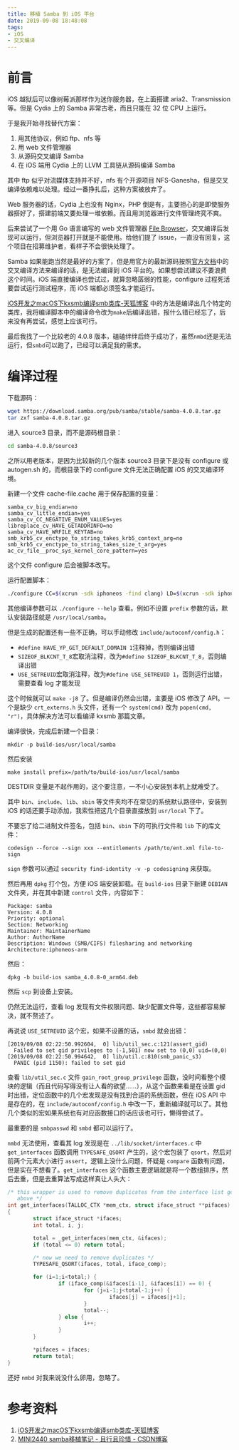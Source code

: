 ```yaml
---
title: 移植 Samba 到 iOS 平台
date: 2019-09-08 18:48:08
tags:
- iOS
- 交叉编译
---
```


# 前言

iOS 越狱后可以像树莓派那样作为迷你服务器，在上面搭建 aria2、Transmission 等。但是 Cydia 上的 Samba 非常古老，而且只能在 32 位 CPU 上运行。

于是我开始寻找替代方案：

1. 用其他协议，例如 ftp、nfs 等
2. 用 web 文件管理器
3. 从源码交叉编译 Samba
4. 在 iOS 端用 Cydia 上的 LLVM 工具链从源码编译 Samba

其中 ftp 似乎对流媒体支持并不好，nfs 有个开源项目 NFS-Ganesha，但是交叉编译依赖难以处理。经过一番挣扎后，这种方案被放弃了。

Web 服务器的话，Cydia 上也没有 Nginx，PHP 倒是有，主要担心的是即使服务器搭好了，搭建前端又要处理一堆依赖。而且用浏览器进行文件管理终究不爽。

后来尝试了一个用 Go 语言编写的 web 文件管理器 [File Browser](https://filebrowser.xyz/)，交叉编译后发现可以运行，但浏览器打开就是不能使用。给他们提了 issue，一直没有回复，这个项目在招募维护者，看样子不会很快处理了。

Samba 如果能跑当然是最好的方案了，但是用官方的最新源码按照[官方文档](https://wiki.samba.org/index.php/Waf)中的交叉编译方法来编译的话，是无法编译到 iOS 平台的。如果想尝试建议不要浪费这个时间。iOS 端直接编译也尝试过，就算忽略孱弱的性能，configure 过程死活要尝试运行测试程序，而 iOS 端都必须签名才能运行。

[iOS开发之macOS下kxsmb编译smb类库-天狐博客](http://www.skyfox.org/ios-macos-kxsmb-smb-build.html) 中的方法是编译出几个特定的类库，我将编译脚本中的编译命令改为`make`后编译出错，报什么错已经忘了，后来没有再尝试，感觉上应该可行。

最后我找了一个比较老的 4.0.8 版本，磕磕绊绊后终于成功了，虽然`nmbd`还是无法运行，但`smbd`可以跑了，已经可以满足我的需求。

# 编译过程

下载源码：

```sh
wget https://download.samba.org/pub/samba/stable/samba-4.0.8.tar.gz
tar zxf samba-4.0.8.tar.gz
```

进入 source3 目录，而不是源码根目录：

```sh
cd samba-4.0.8/source3
```

之所以用老版本，是因为比较新的几个版本 source3 目录下是没有 configure 或 autogen.sh 的，而根目录下的 configure 文件无法正确配置 iOS 的交叉编译环境。

新建一个文件 cache-file.cache 用于保存配置的变量：

```
samba_cv_big_endian=no
samba_cv_little_endian=yes
samba_cv_CC_NEGATIVE_ENUM_VALUES=yes
libreplace_cv_HAVE_GETADDRINFO=no
samba_cv_HAVE_WRFILE_KEYTAB=no
smb_krb5_cv_enctype_to_string_takes_krb5_context_arg=no
smb_krb5_cv_enctype_to_string_takes_size_t_arg=yes
ac_cv_file__proc_sys_kernel_core_pattern=yes
```

这个文件 configure 后会被脚本改写。

运行配置脚本：

```sh
./configure CC=$(xcrun -sdk iphoneos -find clang) LD=$(xcrun -sdk iphoneos -find ld) AR=$(xcrun -sdk iphoneos -find ar) CFLAGS="-isysroot $(xcrun --sdk iphoneos --show-sdk-path) -target arm64-apple-darwin -arch arm64" LDFLAGS="-isysroot $(xcrun --sdk iphoneos --show-sdk-path) -arch arm64" --host=arm-apple-darwin --cache-file=cache-file.cache
```

其他编译参数可以 `./configure --help` 查看。例如不设置 `prefix` 参数的话，默认安装路径就是 `/usr/local/samba`。

但是生成的配置还有一些不正确，可以手动修改 `include/autoconf/config.h`：

- `#define HAVE_YP_GET_DEFAULT_DOMAIN 1`注释掉，否则编译出错
- `SIZEOF_BLKCNT_T_8`宏取消注释，改为`#define SIZEOF_BLKCNT_T_8`，否则编译出错
- `USE_SETREUID`宏取消注释，改为`#define USE_SETREUID 1`，否则运行出错，需要查看 log 才能发现

这个时候就可以 `make -j8` 了。但是编译仍然会出错，主要是 iOS 修改了 API。一个是缺少 `crt_externs.h` 头文件，还有一个 `system(cmd)` 改为 `popen(cmd, "r")`，具体解决方法可以看编译 kxsmb 那篇文章。

编译很快，完成后新建一个目录：

```shell
mkdir -p build-ios/usr/local/samba
```

然后安装

```shell
make install prefix=/path/to/build-ios/usr/local/samba
```

DESTDIR 变量是不起作用的，这个要注意，一不小心安装到本机上就难受了。

其中 `bin`、`include`、`lib`、`sbin` 等文件夹均不在常见的系统默认路径中，安装到 iOS 的话还要手动添加，我索性把这几个目录直接放到 `usr/local` 下了。

不要忘了给二进制文件签名，包括 `bin`、`sbin` 下的可执行文件和 `lib` 下的库文件：

```shell
codesign --force --sign xxx --entitlements /path/to/ent.xml file-to-sign
```

`sign` 参数可以通过 `security find-identity -v -p codesigning` 来获取。

然后再用 `dpkg` 打个包，方便 iOS 端安装卸载。在 `build-ios` 目录下新建 `DEBIAN` 文件夹，并在其中新建 `control` 文件，内容如下：

```
Package: samba
Version: 4.0.8
Priority: optional
Section: Networking
Maintainer: MaintainerName
Author: AuthorName
Description: Windows (SMB/CIFS) filesharing and networking
Architecture:iphoneos-arm
```

然后：

```shell
dpkg -b build-ios samba_4.0.8-0_arm64.deb
```

然后 `scp` 到设备上安装。

仍然无法运行，查看 log 发现有文件权限问题、缺少配置文件等，这些都容易解决，就不赘述了。

再说说 `USE_SETREUID` 这个宏，如果不设置的话，`smbd` 就会出错：

```
[2019/09/08 02:22:50.992604,  0] lib/util_sec.c:121(assert_gid)
  Failed to set gid privileges to (-1,501) now set to (0,0) uid=(0,0)
[2019/09/08 02:22:50.994642,  0] lib/util.c:810(smb_panic_s3)
  PANIC (pid 1150): failed to set gid
```

查看 `lib/util_sec.c` 文件 `gain_root_group_privilege` 函数，没时间看整个模块的逻辑（而且代码写得没有让人看的欲望……），从这个函数来看是在设置 gid 时出错，定位函数中的几个宏发现是没有找到合适的系统函数，但在 iOS API 中是存在的，在 `include/autoconf/config.h` 中改一下，重新编译就可以了。其他几个类似的宏如果系统也有对应函数接口的话应该也可行，懒得尝试了。

最重要的是 `smbpasswd` 和 `smbd` 都可以运行了。

`nmbd` 无法使用，查看其 log 发现是在 `../lib/socket/interfaces.c` 中 `get_interfaces` 函数调用 `TYPESAFE_QSORT` 产生的，这个宏包装了 `qsort`，然后对前两个元素大小进行 `assert`，逻辑上没什么问题，怀疑是 `compare` 函数有问题，但是实在不想看了。`get_interfaces` 这个函数主要逻辑就是将一个数组排序，然后去重，但是去重算法写成这样真让人头大：

```c
/* this wrapper is used to remove duplicates from the interface list generated
   above */
int get_interfaces(TALLOC_CTX *mem_ctx, struct iface_struct **pifaces)
{
        struct iface_struct *ifaces;
        int total, i, j;

        total = _get_interfaces(mem_ctx, &ifaces);
        if (total <= 0) return total;

        /* now we need to remove duplicates */
        TYPESAFE_QSORT(ifaces, total, iface_comp);

        for (i=1;i<total;) {
                if (iface_comp(&ifaces[i-1], &ifaces[i]) == 0) {
                        for (j=i-1;j<total-1;j++) {
                                ifaces[j] = ifaces[j+1];
                        }
                        total--;
                } else {
                        i++;
                }
        }

        *pifaces = ifaces;
        return total;
}
```

还好 `nmbd` 对我来说没什么卵用，忽略了。

# 参考资料

1. [iOS开发之macOS下kxsmb编译smb类库-天狐博客](http://www.skyfox.org/ios-macos-kxsmb-smb-build.html)
2. [MINI2440 samba移植笔记 - 且行且珍惜 - CSDN博客](https://blog.csdn.net/kingdragonfly120/article/details/10044605)
